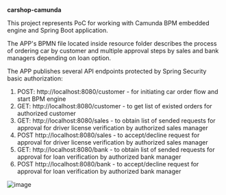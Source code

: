 <b>carshop-camunda</b>

This project represents PoC for working with Camunda BPM embedded engine and Spring Boot application. 

The APP's BPMN file located inside resource folder describes the process of ordering car by customer 
and multiple approval steps by sales and bank managers depending on loan option.

The APP publishes several API endpoints protected by Spring Security basic authorization:

1. POST: http://localhost:8080/customer - for initiating car order flow and start BPM engine
2. GET: http://localhost:8080/customer - to get list of existed orders for authorized customer
3. GET: http://localhost:8080/sales - to obtain list of sended requests for approval for driver license verification by authorized sales manager
4. POST http://localhost:8080/sales - to accept/decline request for approval for driver license verification by authorized sales manager
5. GET: http://localhost:8080/bank - to obtain list of sended requests for approval for loan verification by authorized bank manager
4. POST http://localhost:8080/bank - to accept/decline request for approval for loan verification by authorized bank manager
   
![image](https://github.com/user-attachments/assets/58d214fc-82b5-4634-9a7b-a8bc62d3e56d)
